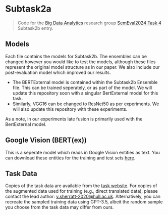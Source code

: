 # Subtask2a
> Code for the [Big Data Analytics](https://bda-hull.github.io/) research group [SemEval2024 Task 4](https://propaganda.math.unipd.it/semeval2024task4/index.html) Subtask2b entry.


## Models
Each file contains the models for Subtask2b. The ensembles can be changed however you would like to test the models, although these files represent the original model structure as in our paper. We also include our post-evaluation model which improved our results.

- The BERTExternal model is contained within the Subtask2b Ensemble file. This can be trained seperately, or as part of the model. We will update this repository soon with a singular BertExternal model for this task.
- Similarly, VGG16 can be changed to ResNet50 as per experiments. We will also update this repository with these experiments.

As a note, in our experiments late fusion is primarily used with the BertExternal model.

## Google Vision (BERT(ex))
This is a seperate model which reads in Google Vision entities as text. You can download these entities for the training and test sets [here](https://drive.google.com/drive/folders/14PhBsqzrEa4UjjTITCF8pLPWTa8SW6ek).

## Task Data
Copies of the task data are available from the [task website](https://propaganda.math.unipd.it/semeval2024task4). For copies of the augmented data used for training (e.g., direct translated data), please contact the lead author: v.sherratt-2020@hull.ac.uk. Alternatively, you can recreate the sampled training data using GPT-3.5, albeit the random sample you choose from the task data may differ from ours.
